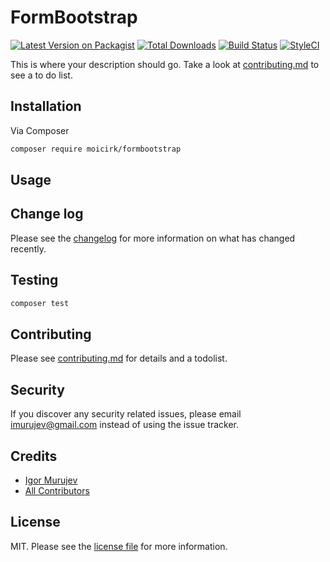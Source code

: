 # FormBootstrap

[![Latest Version on Packagist][ico-version]][link-packagist]
[![Total Downloads][ico-downloads]][link-downloads]
[![Build Status][ico-travis]][link-travis]
[![StyleCI][ico-styleci]][link-styleci]

This is where your description should go. Take a look at [contributing.md](contributing.md) to see a to do list.

## Installation

Via Composer

```bash
composer require moicirk/formbootstrap
```

## Usage

## Change log

Please see the [changelog](changelog.md) for more information on what has changed recently.

## Testing

```bash
composer test
```

## Contributing

Please see [contributing.md](contributing.md) for details and a todolist.

## Security

If you discover any security related issues, please email imurujev@gmail.com instead of using the issue tracker.

## Credits

- [Igor Murujev][link-author]
- [All Contributors][link-contributors]

## License

MIT. Please see the [license file](license.md) for more information.

[ico-version]: https://img.shields.io/packagist/v/moicirk/formbootstrap.svg?style=flat-square
[ico-downloads]: https://img.shields.io/packagist/dt/moicirk/formbootstrap.svg?style=flat-square
[ico-travis]: https://img.shields.io/travis/moicirk/formbootstrap/master.svg?style=flat-square
[ico-styleci]: https://styleci.io/repos/12345678/shield

[link-packagist]: https://packagist.org/packages/moicirk/formbootstrap
[link-downloads]: https://packagist.org/packages/moicirk/formbootstrap
[link-travis]: https://travis-ci.org/moicirk/formbootstrap
[link-styleci]: https://styleci.io/repos/12345678
[link-author]: https://github.com/moicirk
[link-contributors]: ../../contributors

